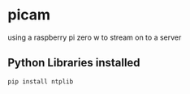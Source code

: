 # picam

using a raspberry pi zero w to stream on to a server

## Python Libraries installed

`pip install ntplib`
